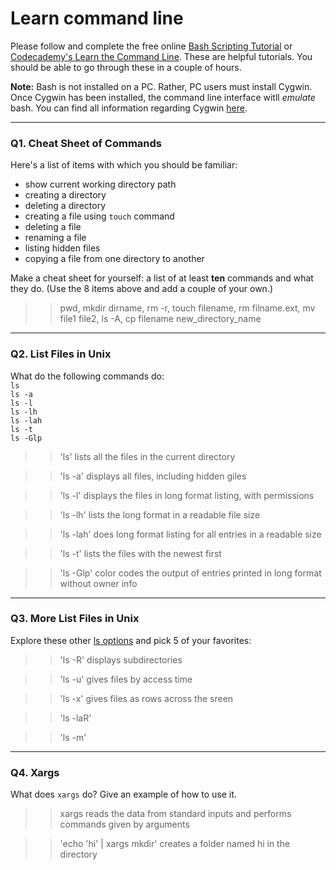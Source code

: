 # Learn command line

Please follow and complete the free online [Bash Scripting Tutorial](https://ryanstutorials.net/bash-scripting-tutorial/) or [Codecademy's Learn the Command Line](https://www.codecademy.com/learn/learn-the-command-line). These are helpful tutorials. You should be able to go through these in a couple of hours.

**Note:** Bash is not installed on a PC. Rather, PC users must install Cygwin. Once Cygwin has been installed, the command line interface witll _emulate_ bash. You can find all information regarding Cygwin [here](https://www.cygwin.com/).

---

### Q1.  Cheat Sheet of Commands  

Here's a list of items with which you should be familiar:  
* show current working directory path
* creating a directory
* deleting a directory
* creating a file using `touch` command
* deleting a file
* renaming a file
* listing hidden files
* copying a file from one directory to another

Make a cheat sheet for yourself: a list of at least **ten** commands and what they do.  (Use the 8 items above and add a couple of your own.)  

> > pwd, mkdir dirname, rm -r, touch filename, rm filname.ext, mv file1 file2, ls -A, cp filename new_directory_name

---

### Q2.  List Files in Unix   

What do the following commands do:  
`ls`  
`ls -a`  
`ls -l`  
`ls -lh`  
`ls -lah`  
`ls -t`  
`ls -Glp`  

> > 'ls' lists all the files in the current directory

> > 'ls -a' displays all files, including hidden giles

> > 'ls -l' displays the files in long format listing, with permissions

> > 'ls -lh' lists the long format in a readable file size

> > 'ls -lah' does long format listing for all entries in a readable size

> > 'ls -t' lists the files with the newest first

> > 'ls -Glp' color codes the output of entries printed in long format without owner info

---

### Q3.  More List Files in Unix  

Explore these other [ls options](http://www.techonthenet.com/unix/basic/ls.php) and pick 5 of your favorites:

> > 'ls -R' displays subdirectories

> > 'ls -u' gives files by access time

> > 'ls -x' gives files as rows across the sreen

> > 'ls -laR'

> > 'ls -m'

---

### Q4.  Xargs   

What does `xargs` do? Give an example of how to use it.

> > xargs reads the data from standard inputs and performs commands given by arguments

> > 'echo 'hi' | xargs mkdir' creates a folder named hi in the directory

 

